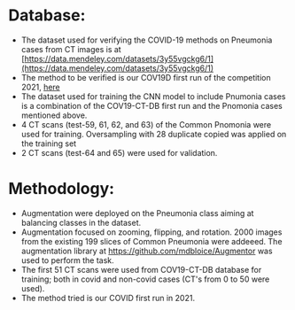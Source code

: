 # Database:

* The dataset used for verifying the COVID-19 methods on Pneumonia cases from CT images is at [https://data.mendeley.com/datasets/3y55vgckg6/1](https://data.mendeley.com/datasets/3y55vgckg6/1)
* The method to be verified is our COV19D first run of the competition 2021, [here](https://github.com/IDU-CVLab/COV19D)
* The dataset used for training the CNN model to include Pnumonia cases is a combination of the COV19-CT-DB first run and the Pnomonia cases mentioned above.
* 4 CT scans (test-59, 61, 62, and 63) of the Common Pnomonia were used for training. Oversampling with 28 duplicate copied was applied on the training set
* 2 CT scans (test-64 and 65) were used for validation.

# Methodology:
*	Augmentation were deployed on the Pneumonia class aiming at balancing classes in the dataset. 
* Augmentation focused on zooming, flipping, and rotation.  2000 images from the existing 199 slices of Common Pneumonia were addeeed. The augmentation library at https://github.com/mdbloice/Augmentor was used to perform the task.
* The first 51 CT scans were used from COV19-CT-DB database for training; both in covid and non-covid cases (CT's from 0 to 50 were used).
* The method tried is our COVID first run in 2021.

